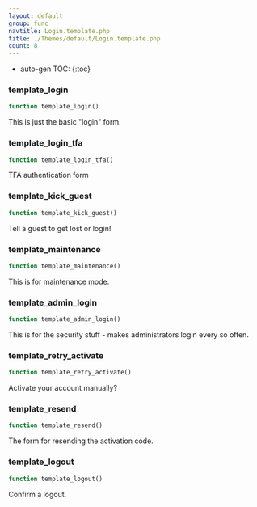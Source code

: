 ```yaml
---
layout: default
group: func
navtitle: Login.template.php
title: ./Themes/default/Login.template.php
count: 8
---
```

* auto-gen TOC:
{:toc}
### template_login

```php
function template_login()
```
This is just the basic "login" form.



### template_login_tfa

```php
function template_login_tfa()
```
TFA authentication form



### template_kick_guest

```php
function template_kick_guest()
```
Tell a guest to get lost or login!



### template_maintenance

```php
function template_maintenance()
```
This is for maintenance mode.



### template_admin_login

```php
function template_admin_login()
```
This is for the security stuff - makes administrators login every so often.



### template_retry_activate

```php
function template_retry_activate()
```
Activate your account manually?



### template_resend

```php
function template_resend()
```
The form for resending the activation code.



### template_logout

```php
function template_logout()
```
Confirm a logout.



